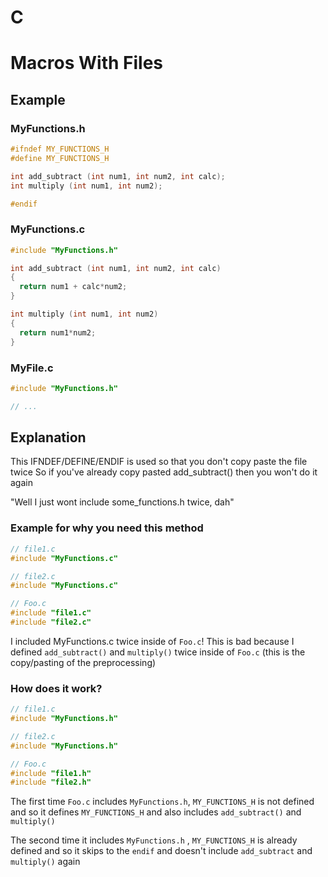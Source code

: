 # C
# Macros With Files

## Example

### MyFunctions.h 

```cpp
#ifndef MY_FUNCTIONS_H
#define MY_FUNCTIONS_H

int add_subtract (int num1, int num2, int calc);
int multiply (int num1, int num2);

#endif
```

### MyFunctions.c

```cpp
#include "MyFunctions.h"

int add_subtract (int num1, int num2, int calc)
{
  return num1 + calc*num2;
}

int multiply (int num1, int num2)
{
  return num1*num2;
}
```

### MyFile.c

```cpp
#include "MyFunctions.h"

// ...
```

## Explanation

This IFNDEF/DEFINE/ENDIF is used so that you don't copy paste the file twice
So if you've already copy pasted add_subtract() then you won't do it again


"Well I just wont include some_functions.h twice, dah"

### Example for why you need this method

```cpp
// file1.c
#include "MyFunctions.c"
```

```cpp
// file2.c
#include "MyFunctions.c"
```

```cpp
// Foo.c
#include "file1.c"
#include "file2.c"
```

I included MyFunctions.c twice inside of ```Foo.c```! This is bad because I defined ```add_subtract()``` and ```multiply()``` twice inside of ```Foo.c``` (this is the copy/pasting of the preprocessing)

### How does it work?

```cpp
// file1.c
#include "MyFunctions.h"
```

```cpp
// file2.c
#include "MyFunctions.h"
```

```cpp
// Foo.c
#include "file1.h"
#include "file2.h"
```

The first time ```Foo.c``` includes ```MyFunctions.h```, ```MY_FUNCTIONS_H``` is not defined and so it defines ```MY_FUNCTIONS_H``` and also includes ```add_subtract()``` and ```multiply()```

The second time it includes ```MyFunctions.h``` , ```MY_FUNCTIONS_H``` is already defined and so it skips to the ```endif``` and doesn't include ```add_subtract``` and ```multiply()``` again